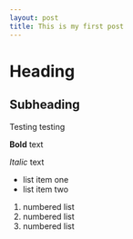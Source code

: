 ```yaml
---
layout: post
title: This is my first post
---
```


# Heading
## Subheading

Testing testing

**Bold** text

*Italic* text

- list item one
- list item two

1. numbered list
2. numbered list
3. numbered list
